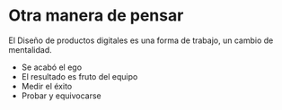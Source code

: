 # Otra manera de pensar

El Diseño de productos digitales es una forma de trabajo, un cambio de mentalidad.

* Se acabó el ego
* El resultado es fruto del equipo
* Medir el éxito
* Probar y equivocarse
